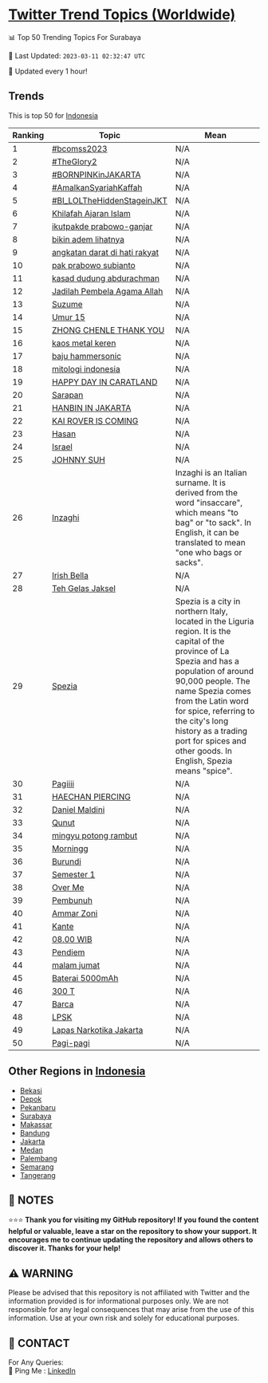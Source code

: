 [Twitter Trend Topics (Worldwide)](https://github.com/ErcinDedeoglu/Twitter-Trend-Topics)
==========


📊 Top 50 Trending Topics For Surabaya

📆 Last Updated: `2023-03-11 02:32:47 UTC`

🔧 Updated every 1 hour!


## Trends

This is top 50 for [Indonesia](</Indonesia>)

| Ranking | Topic | Mean |
| ------- | ------------ | ------------ |
| 1 | [#bcomss2023](http://twitter.com/search?q=%23bcomss2023) | N/A |
| 2 | [#TheGlory2](http://twitter.com/search?q=%23TheGlory2) | N/A |
| 3 | [#BORNPINKinJAKARTA](http://twitter.com/search?q=%23BORNPINKinJAKARTA) | N/A |
| 4 | [#AmalkanSyariahKaffah](http://twitter.com/search?q=%23AmalkanSyariahKaffah) | N/A |
| 5 | [#BI_LOLTheHiddenStageinJKT](http://twitter.com/search?q=%23BI_LOLTheHiddenStageinJKT) | N/A |
| 6 | [Khilafah Ajaran Islam](http://twitter.com/search?q=Khilafah+Ajaran+Islam) | N/A |
| 7 | [ikutpakde prabowo-ganjar](http://twitter.com/search?q=ikutpakde+prabowo-ganjar) | N/A |
| 8 | [bikin adem lihatnya](http://twitter.com/search?q=bikin+adem+lihatnya) | N/A |
| 9 | [angkatan darat di hati rakyat](http://twitter.com/search?q=angkatan+darat+di+hati+rakyat) | N/A |
| 10 | [pak prabowo subianto](http://twitter.com/search?q=pak+prabowo+subianto) | N/A |
| 11 | [kasad dudung abdurachman](http://twitter.com/search?q=kasad+dudung+abdurachman) | N/A |
| 12 | [Jadilah Pembela Agama Allah](http://twitter.com/search?q=Jadilah+Pembela+Agama+Allah) | N/A |
| 13 | [Suzume](http://twitter.com/search?q=Suzume) | N/A |
| 14 | [Umur 15](http://twitter.com/search?q=Umur+15) | N/A |
| 15 | [ZHONG CHENLE THANK YOU](http://twitter.com/search?q=ZHONG+CHENLE+THANK+YOU) | N/A |
| 16 | [kaos metal keren](http://twitter.com/search?q=kaos+metal+keren) | N/A |
| 17 | [baju hammersonic](http://twitter.com/search?q=baju+hammersonic) | N/A |
| 18 | [mitologi indonesia](http://twitter.com/search?q=mitologi+indonesia) | N/A |
| 19 | [HAPPY DAY IN CARATLAND](http://twitter.com/search?q=HAPPY+DAY+IN+CARATLAND) | N/A |
| 20 | [Sarapan](http://twitter.com/search?q=Sarapan) | N/A |
| 21 | [HANBIN IN JAKARTA](http://twitter.com/search?q=HANBIN+IN+JAKARTA) | N/A |
| 22 | [KAI ROVER IS COMING](http://twitter.com/search?q=KAI+ROVER+IS+COMING) | N/A |
| 23 | [Hasan](http://twitter.com/search?q=Hasan) | N/A |
| 24 | [Israel](http://twitter.com/search?q=Israel) | N/A |
| 25 | [JOHNNY SUH](http://twitter.com/search?q=JOHNNY+SUH) | N/A |
| 26 | [Inzaghi](http://twitter.com/search?q=Inzaghi) | Inzaghi is an Italian surname. It is derived from the word "insaccare", which means "to bag" or "to sack". In English, it can be translated to mean "one who bags or sacks". |
| 27 | [Irish Bella](http://twitter.com/search?q=Irish+Bella) | N/A |
| 28 | [Teh Gelas Jaksel](http://twitter.com/search?q=Teh+Gelas+Jaksel) | N/A |
| 29 | [Spezia](http://twitter.com/search?q=Spezia) | Spezia is a city in northern Italy, located in the Liguria region. It is the capital of the province of La Spezia and has a population of around 90,000 people. The name Spezia comes from the Latin word for spice, referring to the city's long history as a trading port for spices and other goods. In English, Spezia means "spice". |
| 30 | [Pagiiii](http://twitter.com/search?q=Pagiiii) | N/A |
| 31 | [HAECHAN PIERCING](http://twitter.com/search?q=HAECHAN+PIERCING) | N/A |
| 32 | [Daniel Maldini](http://twitter.com/search?q=Daniel+Maldini) | N/A |
| 33 | [Qunut](http://twitter.com/search?q=Qunut) | N/A |
| 34 | [mingyu potong rambut](http://twitter.com/search?q=mingyu+potong+rambut) | N/A |
| 35 | [Morningg](http://twitter.com/search?q=Morningg) | N/A |
| 36 | [Burundi](http://twitter.com/search?q=Burundi) | N/A |
| 37 | [Semester 1](http://twitter.com/search?q=Semester+1) | N/A |
| 38 | [Over Me](http://twitter.com/search?q=Over+Me) | N/A |
| 39 | [Pembunuh](http://twitter.com/search?q=Pembunuh) | N/A |
| 40 | [Ammar Zoni](http://twitter.com/search?q=Ammar+Zoni) | N/A |
| 41 | [Kante](http://twitter.com/search?q=Kante) | N/A |
| 42 | [08.00 WIB](http://twitter.com/search?q=08.00+WIB) | N/A |
| 43 | [Pendiem](http://twitter.com/search?q=Pendiem) | N/A |
| 44 | [malam jumat](http://twitter.com/search?q=malam+jumat) | N/A |
| 45 | [Baterai 5000mAh](http://twitter.com/search?q=Baterai+5000mAh) | N/A |
| 46 | [300 T](http://twitter.com/search?q=300+T) | N/A |
| 47 | [Barca](http://twitter.com/search?q=Barca) | N/A |
| 48 | [LPSK](http://twitter.com/search?q=LPSK) | N/A |
| 49 | [Lapas Narkotika Jakarta](http://twitter.com/search?q=Lapas+Narkotika+Jakarta) | N/A |
| 50 | [Pagi-pagi](http://twitter.com/search?q=Pagi-pagi) | N/A |



## Other Regions in [Indonesia](</Indonesia>)

* [Bekasi](</Indonesia/Bekasi.md>)
* [Depok](</Indonesia/Depok.md>)
* [Pekanbaru](</Indonesia/Pekanbaru.md>)
* [Surabaya](</Indonesia/Surabaya.md>)
* [Makassar](</Indonesia/Makassar.md>)
* [Bandung](</Indonesia/Bandung.md>)
* [Jakarta](</Indonesia/Jakarta.md>)
* [Medan](</Indonesia/Medan.md>)
* [Palembang](</Indonesia/Palembang.md>)
* [Semarang](</Indonesia/Semarang.md>)
* [Tangerang](</Indonesia/Tangerang.md>)



## 📝 NOTES

⭐⭐⭐ **Thank you for visiting my GitHub repository! If you found the content helpful or valuable, leave a star on the repository to show your support. It encourages me to continue updating the repository and allows others to discover it. Thanks for your help!**


## ⚠️ WARNING

Please be advised that this repository is not affiliated with Twitter and the information provided is for informational purposes only. We are not responsible for any legal consequences that may arise from the use of this information. Use at your own risk and solely for educational purposes.


## 📨 CONTACT

 For Any Queries:  
            🏓 Ping Me : [LinkedIn](https://www.linkedin.com/in/ercindedeoglu/)
